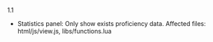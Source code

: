 1.1
- Statistics panel: Only show exists proficiency data. Affected files: html/js/view.js, libs/functions.lua
